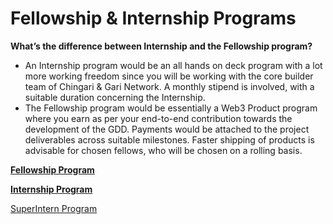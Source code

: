 # Fellowship & Internship Programs

**What’s the difference between Internship and the Fellowship program?**

* An Internship program would be an all hands on deck program with a lot more working freedom since you will be working with the core builder team of Chingari & Gari Network. A monthly stipend is involved, with a suitable duration concerning the Internship.
* The Fellowship program would be essentially a Web3 Product program where you earn as per your end-to-end contribution towards the development of the GDD. Payments would be attached to the project deliverables across suitable milestones. Faster shipping of products is advisable for chosen fellows, who will be chosen on a rolling basis.

[**Fellowship Program**](https://www.notion.so/Fellowship-Program-57d680ba9bc747daacd9b970e38d5364)

[**Internship Program**](https://www.notion.so/Internship-Program-4b11b0cc2a724987922b5496e0546ad2)

[SuperIntern Program](https://www.notion.so/SuperIntern-Program-f583c98a937149198fb5bae5a08b7484)
